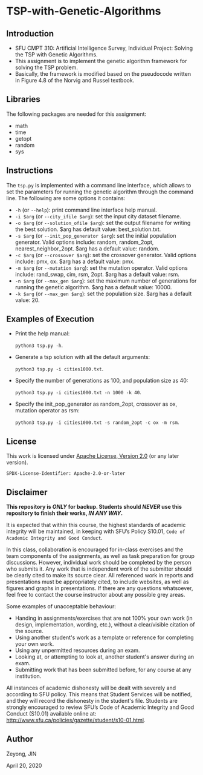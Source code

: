 # TSP-with-Genetic-Algorithms
## Introduction

- SFU CMPT 310: Artificial Intelligence Survey, Individual Project: Solving the TSP with Genetic Algorithms.
- This assignment is to implement the genetic algorithm framework for solving the TSP problem.
- Basically, the framework is modified based on the pseudocode written in Figure 4.8 of the Norvig and Russel textbook.


## Libraries

The following packages are needed for this assignment:
- math
- time
- getopt
- random
- sys

## Instructions

The `tsp.py` is implemented with a command line interface, which allows to set the parameters for running the genetic algorithm through the command line. The following are some options it contains: 

-	`-h` (or `--help`): print command line interface help manual.
-	`-i $arg` (or `--city_ifile $arg`): set the input city dataset filename.
-	`-o $arg` (or `--solution_ofile $arg`): set the output filename for writing the best solution. $arg has default value: best_solution.txt.
-	`-s $arg` (or `--init_pop_generator $arg`): set the initial population generator. Valid options include: random, random_2opt, nearest_neighbor_2opt. $arg has a default value: random.
-	`-c $arg` (or `--crossover $arg`): set the crossover generator. Valid options include: pmx, ox. $arg has a default value: pmx.
-	`-m $arg` (or `--mutation $arg`): set the mutation operator. Valid options include: rand_swap, cim, rsm, 2opt. $arg has a default value: rsm.
-	`-n $arg` (or `--max_gen $arg`): set the maximum number of generations for running the genetic algorithm. $arg has a default value: 10000.
-	`-k $arg` (or `--max_gen $arg`): set the population size. $arg has a default value: 20.

## Examples of Execution

- Print the help manual: 
  
    `python3 tsp.py -h`.
- Generate a tsp solution with all the default arguments:
  
    `python3 tsp.py -i cities1000.txt`.
- Specify the number of generations as 100, and population size as 40: 
  
    `python3 tsp.py -i cities1000.txt -n 1000 -k 40`.
- Specify the init_pop_generator as random_2opt, crossover as ox, mutation operator as rsm: 
  
    `python3 tsp.py -i cities1000.txt -s random_2opt -c ox -m rsm`.

## License

This work is licensed under [Apache License, Version 2.0](https://www.apache.org/licenses/LICENSE-2.0) (or any later version). 

`SPDX-License-Identifier: Apache-2.0-or-later`

## Disclaimer

**This repository is *ONLY* for backup. Students should *NEVER* use this repository to finish their works, *IN ANY WAY*.**

It is expected that within this course, the highest standards of academic integrity will be maintained, in
keeping with SFU’s Policy S10.01, `Code of Academic Integrity and Good Conduct`.

In this class, collaboration is encouraged for in-class exercises and the team components of the assignments, as well
as task preparation for group discussions. However, individual work should be completed by the person
who submits it. Any work that is independent work of the submitter should be clearly cited to make its
source clear. All referenced work in reports and presentations must be appropriately cited, to include
websites, as well as figures and graphs in presentations. If there are any questions whatsoever, feel free
to contact the course instructor about any possible grey areas.

Some examples of unacceptable behaviour:
- Handing in assignments/exercises that are not 100% your own work (in design, implementation,
wording, etc.), without a clear/visible citation of the source.
- Using another student's work as a template or reference for completing your own work.
- Using any unpermitted resources during an exam.
- Looking at, or attempting to look at, another student's answer during an exam.
- Submitting work that has been submitted before, for any course at any institution.

All instances of academic dishonesty will be dealt with severely and according to SFU policy. This means
that Student Services will be notified, and they will record the dishonesty in the student's file. Students
are strongly encouraged to review SFU’s Code of Academic Integrity and Good Conduct (S10.01) available
online at: http://www.sfu.ca/policies/gazette/student/s10-01.html.

## Author

Zeyong, JIN

April 20, 2020
